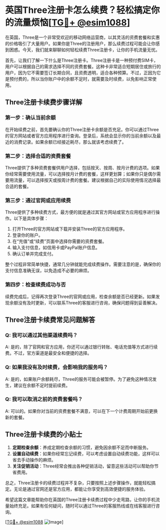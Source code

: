 # 英国Three注册卡怎么续费？轻松搞定你的流量烦恼[[TG💪+ @esim1088](https://t.me/s/esim1088)]

在英国，Three是一个非常受欢迎的移动网络运营商，以其灵活的资费套餐和实惠的价格吸引了大量用户。如果你是Three的注册用户，那么续费过程可能会让你感到困惑。今天，我们就来聊聊如何轻松续费Three注册卡，让你的手机流量无忧。

首先，让我们了解一下什么是Three注册卡。Three注册卡是一种预付费SIM卡，用户可以根据自己的需求选择不同的资费套餐。这种卡非常适合短期居住或旅行的用户，因为它不需要签订长期合同，且资费透明，适合各种预算。不过，正因为它是预付费的，所以当你账户中的余额不足时，就需要及时续费，以免影响正常使用。

## Three注册卡续费步骤详解

### 第一步：确认当前余额

在开始续费之前，首先要确认你的Three注册卡余额是否充足。你可以通过Three的官方网站或者官方应用程序进行查询。登录后，系统会显示你的当前余额以及最近的消费记录。如果余额已经接近耗尽，那么就该考虑续费了。

### 第二步：选择合适的资费套餐

Three提供了多种资费套餐供用户选择，包括按天、按周、按月计费的选项。如果你经常需要使用流量，可以选择按月计费的套餐，这样更划算；如果你只是偶尔需要用流量，可以选择按天或按周计费的套餐。建议根据自己的实际使用情况选择最合适的套餐。

### 第三步：通过官网或应用续费

Three提供了多种续费方式，最方便的就是通过其官方网站或官方应用程序进行操作。以下是具体步骤：

1. 打开Three的官方网站或下载并安装Three的官方应用程序。
2. 登录你的账户。
3. 在“充值”或“续费”页面中选择你需要的资费套餐。
4. 输入支付信息，如信用卡或PayPal账户信息。
5. 确认订单并完成支付。

整个过程非常简单快捷，通常几分钟就能完成续费操作。需要注意的是，确保你的支付信息准确无误，以免造成不必要的麻烦。

### 第四步：检查续费成功与否

续费完成后，记得再次登录Three的官网或应用，检查余额是否已经更新。如果发现余额没有及时更新，可以联系Three的客服进行咨询，确保问题得到妥善解决。

## Three注册卡续费常见问题解答

### Q: 我可以通过其他渠道续费吗？

A: 是的，除了官网和官方应用，你还可以通过银行转账、电话充值等方式进行续费。不过，官方渠道是最安全和便捷的选择。

### Q: 如果我没有及时续费，会影响我的服务吗？

A: 是的，如果账户余额耗尽，Three的服务可能会被暂停。为了避免这种情况发生，建议在余额不足时提前续费。

### Q: 我可以取消之前的资费套餐吗？

A: 可以的。如果你对当前的资费套餐不满意，可以在下一个计费周期开始前更换新的套餐。

## Three注册卡续费的小贴士

1. **定期检查余额**：养成定期检查余额的习惯，避免因余额不足而中断服务。
2. **设置自动续费**：如果你经常忘记续费，可以考虑设置自动续费功能，这样可以省去手动操作的麻烦。
3. **关注促销活动**：Three经常会推出各种促销活动，留意这些活动可以帮助你节省费用。

总之，Three注册卡的续费过程并不复杂，只要按照上述步骤操作，就能轻松搞定。无论是通过官网还是官方应用，都能让你享受到高效便捷的服务体验。

希望这篇文章能帮助你在英国的Three注册卡续费过程中少走弯路，让你的手机流量始终充足。如果有任何疑问，随时可以通过Three的客服热线或在线客服进行咨询。

[[TG💪+ @esim1088](https://t.me/s/esim1088) ![Image](https://i.postimg.cc/4NQfJmqS/Snipaste-2025-05-13-00-14-12.png)]